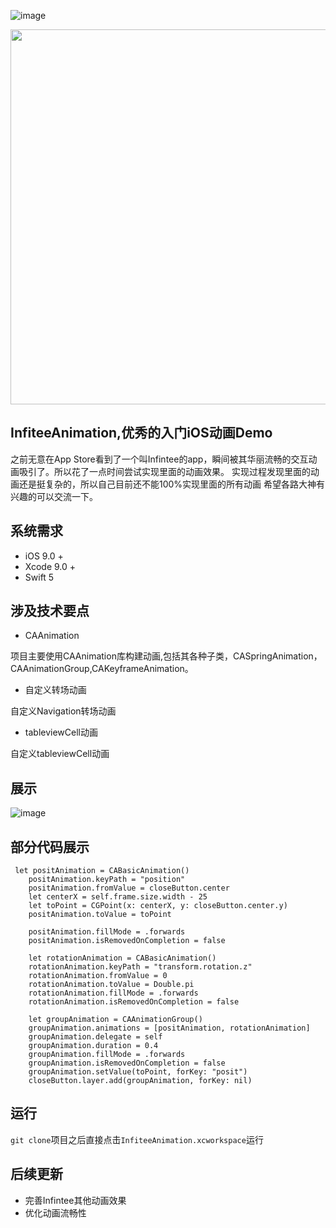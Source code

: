  ![image](https://github.com/MaterYi/-InfiteeAnimation/blob/master/Fodder/InfiteeAnimation.png)
<div style="align: center">
<img src="https://github.com/MaterYi/-InfiteeAnimation/blob/master/Fodder/InfiteeAnimation.png" width="800" height="600"/>
</div>

## InfiteeAnimation,优秀的入门iOS动画Demo

之前无意在App Store看到了一个叫Infintee的app，瞬间被其华丽流畅的交互动画吸引了。所以花了一点时间尝试实现里面的动画效果。
实现过程发现里面的动画还是挺复杂的，所以自己目前还不能100%实现里面的所有动画
希望各路大神有兴趣的可以交流一下。

## 系统需求
- iOS 9.0 +
- Xcode 9.0 +
- Swift 5

## 涉及技术要点
- CAAnimation 

项目主要使用CAAnimation库构建动画,包括其各种子类，CASpringAnimation，CAAnimationGroup,CAKeyframeAnimation。

- 自定义转场动画

自定义Navigation转场动画

- tableviewCell动画

自定义tableviewCell动画

## 展示
 ![image](https://github.com/MaterYi/-InfiteeAnimation/blob/master/Fodder/test.gif)

## 部分代码展示
```
 let positAnimation = CABasicAnimation()
	positAnimation.keyPath = "position"
	positAnimation.fromValue = closeButton.center
	let centerX = self.frame.size.width - 25
	let toPoint = CGPoint(x: centerX, y: closeButton.center.y)
	positAnimation.toValue = toPoint
	
	positAnimation.fillMode = .forwards
	positAnimation.isRemovedOnCompletion = false
	
	let rotationAnimation = CABasicAnimation()
	rotationAnimation.keyPath = "transform.rotation.z"
	rotationAnimation.fromValue = 0
	rotationAnimation.toValue = Double.pi
	rotationAnimation.fillMode = .forwards
	rotationAnimation.isRemovedOnCompletion = false
	
	let groupAnimation = CAAnimationGroup()
	groupAnimation.animations = [positAnimation, rotationAnimation]
	groupAnimation.delegate = self
	groupAnimation.duration = 0.4
	groupAnimation.fillMode = .forwards
	groupAnimation.isRemovedOnCompletion = false
	groupAnimation.setValue(toPoint, forKey: "posit")
	closeButton.layer.add(groupAnimation, forKey: nil)
```

## 运行
`git clone`项目之后直接点击`InfiteeAnimation.xcworkspace`运行

## 后续更新
- 完善Infintee其他动画效果
- 优化动画流畅性